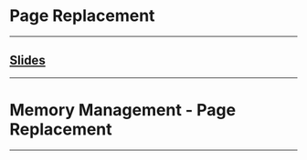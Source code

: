 # Page Replacement
---
## [Slides](https://redhawks-my.sharepoint.com/:p:/r/personal/bowermanjess_seattleu_edu/_layouts/15/Doc.aspx?sourcedoc=%7B79070ACA-526F-4174-A39E-52339BC49040%7D&file=5-page-replacement.pptx&action=edit&mobileredirect=true)
---

# Memory Management - Page Replacement
---
